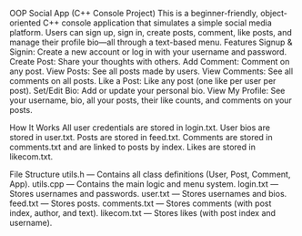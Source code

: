OOP Social App (C++ Console Project)
This is a beginner-friendly, object-oriented C++ console application that simulates a simple social media platform. Users can sign up, sign in, create posts, comment, like posts, and manage their profile bio—all through a text-based menu.
Features
Signup & Signin: Create a new account or log in with your username and password.
Create Post: Share your thoughts with others.
Add Comment: Comment on any post.
View Posts: See all posts made by users.
View Comments: See all comments on all posts.
Like a Post: Like any post (one like per user per post).
Set/Edit Bio: Add or update your personal bio.
View My Profile: See your username, bio, all your posts, their like counts, and comments on your posts.

How It Works
All user credentials are stored in login.txt.
User bios are stored in user.txt.
Posts are stored in feed.txt.
Comments are stored in comments.txt and are linked to posts by index.
Likes are stored in likecom.txt.

File Structure
utils.h — Contains all class definitions (User, Post, Comment, App).
utils.cpp — Contains the main logic and menu system.
login.txt — Stores usernames and passwords.
user.txt — Stores usernames and bios.
feed.txt — Stores posts.
comments.txt — Stores comments (with post index, author, and text).
likecom.txt — Stores likes (with post index and username).
